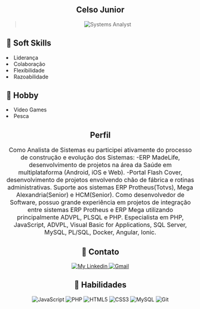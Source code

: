 <div align="center">
  <h2>Celso Junior</h2>
<blockquote><img alt="Systems Analyst" src="https://img.shields.io/badge/-Systems%Analyst-6633cc?style=flat-square&amp;logo=Polymer-Project&amp;logoColor=white&amp;color=555555"></blockquote>
  
<div align="left">
  <h2>🎯 Soft Skills</h2>
    <li>Liderança</li>
    <li>Colaboração</li>
    <li>Flexibilidade</li>
    <li>Razoabilidade</li>
</div>
 <div align="left">
  <h2>🏀 Hobby</h2>
    <li>Video Games</li>
    <li>Pesca</li>
</div>
</div>

<div align="center">
    <h2>Perfil</h2>
    <p style="font-size: 16px;">
Como Analista de Sistemas eu participei ativamente do processo de construção e evolução dos Sistemas:
-ERP MadeLife, desenvolvimento de projetos na área da Saúde em multiplataforma (Android, iOS e Web).
-Portal Flash Cover, desenvolvimento de projetos envolvendo chão de fábrica e rotinas administrativas. Suporte aos sistemas ERP Protheus(Totvs), Mega Alexandria(Senior) e HCM(Senior).
Como desenvolvedor de Software, possuo grande experiência em projetos de integração entre sistemas ERP Protheus e ERP Mega utilizando principalmente ADVPL, PLSQL e PHP.
Especialista em PHP, JavaScript, ADVPL, Visual Basic for Applications, SQL Server, MySQL, PL/SQL, Docker, Angular, Ionic.
    </p>
</div>

<div align="center">
    <h2>📡 Contato</h2>
</div>
<p align="center">
    </a>
    <a href="https://www.linkedin.com/in/celso-junior-347a21a8/">
        <img alt="My Linkedin" src="https://img.shields.io/static/v1?style=flat-square&logo=linkedin&label=Linkedin&message=glauciodaniel&color=FF7704">
    </a>
    <a href="mailto:cjunior.sfs@gmail.com">
        <img alt="Gmail" src="https://img.shields.io/static/v1?style=flat-square&logo=gmail&label=Gmail&message=glauciodaniel@gmail.com&color=FF7704">
    </a>
</p>

<div align="center">
    <h2>📑 Habilidades</h2>
    <p align="center">
      <img alt="JavaScript" src="https://img.shields.io/badge/javascript-%23323330.svg?style=for-the-badge&logo=javascript&logoColor=%23F7DF1E"/>
      <img alt="PHP" src="https://img.shields.io/badge/php-%23777BB4.svg?style=for-the-badge&logo=php&logoColor=white"/>
      <img alt="HTML5" src="https://img.shields.io/badge/html5-%23E34F26.svg?style=for-the-badge&logo=html5&logoColor=white"/>
      <img alt="CSS3" src="https://img.shields.io/badge/css3-%231572B6.svg?style=for-the-badge&logo=css3&logoColor=white"/>
      <img alt="MySQL" src="https://img.shields.io/badge/mysql-%2300f.svg?style=for-the-badge&logo=mysql&logoColor=white"/>
      <img alt="Git" src="https://img.shields.io/badge/git-%23F05033.svg?style=for-the-badge&logo=git&logoColor=white"/>
      </p>
</div>
